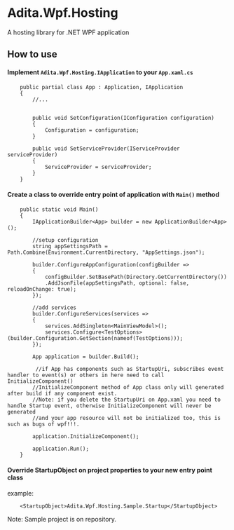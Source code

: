 # Adita.Wpf.Hosting

A hosting library for .NET WPF application

## How to use

#### Implement <code>Adita.Wpf.Hosting.IApplication</code> to your <code>App.xaml.cs</code>
    
   
        public partial class App : Application, IApplication
        {
            //...
        

            public void SetConfiguration(IConfiguration configuration)
            {
                Configuration = configuration;
            }

            public void SetServiceProvider(IServiceProvider serviceProvider)
            {
                ServiceProvider = serviceProvider;
            }
        }
    

 #### Create a class to override entry point of application with <code>Main()</code> method

	
		public static void Main()
        {
            IApplicationBuilder<App> builder = new ApplicationBuilder<App>();

            //setup configuration
            string appSettingsPath = Path.Combine(Environment.CurrentDirectory, "AppSettings.json");

            builder.ConfigureAppConfiguration(configBuilder =>
            {
                configBuilder.SetBasePath(Directory.GetCurrentDirectory())
                .AddJsonFile(appSettingsPath, optional: false, reloadOnChange: true);
            });

            //add services
            builder.ConfigureServices(services =>
            {
                services.AddSingleton<MainViewModel>();
                services.Configure<TestOptions>(builder.Configuration.GetSection(nameof(TestOptions)));
            });

            App application = builder.Build();

             //if App has components such as StartupUri, subscribes event handler to event(s) or others in here need to call InitializeComponent()
            //InitializeComponent method of App class only will generated after build if any component exist.
            //Note: if you delete the StartupUri on App.xaml you need to handle Startup event, otherwise InitializeComponent will never be generated
            //and your app resource will not be initialized too, this is such as bugs of wpf!!!.

            application.InitializeComponent();

            application.Run();
        }
	

 #### Override StartupObject on project properties to your new entry point class

 example:

        <StartupObject>Adita.Wpf.Hosting.Sample.Startup</StartupObject>


Note: Sample project is on repository.
    